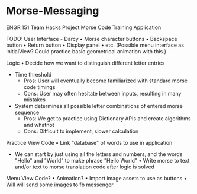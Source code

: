 # Morse-Messaging
ENGR 151 Team Hacks Project
Morse Code Training Application

TODO:
User Interface - Darcy
• Morse character buttons
• Backspace button
• Return button
• Display panel
• etc. (Possible menu interface as initialView? Could practice basic geometrical animation with this.)

Logic
• Decide how we want to distinguish different letter entries
  - Time threshold
    - Pros: User will eventually become familiarized with standard morse code timings
    - Cons: User may often hesitate between inputs, resulting in many mistakes
  - System determines all possible letter combinations of entered morse sequence
    - Pros: We get to practice using Dictionary APIs and create algorithms and whatnot
    - Cons: Difficult to implement, slower calculation

Practice View Code
• Link "database" of words to use in application
  - We can start by just using all the letters and numbers, and the words "Hello" and "World" to make phrase "Hello World"
• Write morse to text and/or text to morse translation code after logic is solved

Menu View Code?
• Animation?
• Import image assets to use as buttons
• Will will send some images to fb messenger
